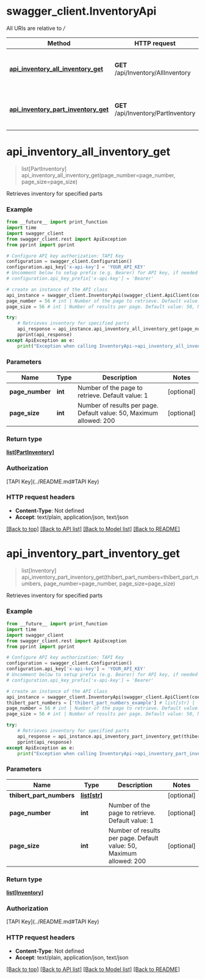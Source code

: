 # swagger_client.InventoryApi

All URIs are relative to */*

Method | HTTP request | Description
------------- | ------------- | -------------
[**api_inventory_all_inventory_get**](InventoryApi.md#api_inventory_all_inventory_get) | **GET** /api/Inventory/AllInventory | Retrieves inventory for specified parts
[**api_inventory_part_inventory_get**](InventoryApi.md#api_inventory_part_inventory_get) | **GET** /api/Inventory/PartInventory | Retrieves inventory for specified parts

# **api_inventory_all_inventory_get**
> list[PartInventory] api_inventory_all_inventory_get(page_number=page_number, page_size=page_size)

Retrieves inventory for specified parts

### Example
```python
from __future__ import print_function
import time
import swagger_client
from swagger_client.rest import ApiException
from pprint import pprint

# Configure API key authorization: TAPI Key
configuration = swagger_client.Configuration()
configuration.api_key['x-api-key'] = 'YOUR_API_KEY'
# Uncomment below to setup prefix (e.g. Bearer) for API key, if needed
# configuration.api_key_prefix['x-api-key'] = 'Bearer'

# create an instance of the API class
api_instance = swagger_client.InventoryApi(swagger_client.ApiClient(configuration))
page_number = 56 # int | Number of the page to retrieve. Default value: 1 (optional)
page_size = 56 # int | Number of results per page. Default value: 50, Maximum allowed: 200 (optional)

try:
    # Retrieves inventory for specified parts
    api_response = api_instance.api_inventory_all_inventory_get(page_number=page_number, page_size=page_size)
    pprint(api_response)
except ApiException as e:
    print("Exception when calling InventoryApi->api_inventory_all_inventory_get: %s\n" % e)
```

### Parameters

Name | Type | Description  | Notes
------------- | ------------- | ------------- | -------------
 **page_number** | **int**| Number of the page to retrieve. Default value: 1 | [optional] 
 **page_size** | **int**| Number of results per page. Default value: 50, Maximum allowed: 200 | [optional] 

### Return type

[**list[PartInventory]**](PartInventory.md)

### Authorization

[TAPI Key](../README.md#TAPI Key)

### HTTP request headers

 - **Content-Type**: Not defined
 - **Accept**: text/plain, application/json, text/json

[[Back to top]](#) [[Back to API list]](../README.md#documentation-for-api-endpoints) [[Back to Model list]](../README.md#documentation-for-models) [[Back to README]](../README.md)

# **api_inventory_part_inventory_get**
> list[Inventory] api_inventory_part_inventory_get(thibert_part_numbers=thibert_part_numbers, page_number=page_number, page_size=page_size)

Retrieves inventory for specified parts

### Example
```python
from __future__ import print_function
import time
import swagger_client
from swagger_client.rest import ApiException
from pprint import pprint

# Configure API key authorization: TAPI Key
configuration = swagger_client.Configuration()
configuration.api_key['x-api-key'] = 'YOUR_API_KEY'
# Uncomment below to setup prefix (e.g. Bearer) for API key, if needed
# configuration.api_key_prefix['x-api-key'] = 'Bearer'

# create an instance of the API class
api_instance = swagger_client.InventoryApi(swagger_client.ApiClient(configuration))
thibert_part_numbers = ['thibert_part_numbers_example'] # list[str] |  (optional)
page_number = 56 # int | Number of the page to retrieve. Default value: 1 (optional)
page_size = 56 # int | Number of results per page. Default value: 50, Maximum allowed: 200 (optional)

try:
    # Retrieves inventory for specified parts
    api_response = api_instance.api_inventory_part_inventory_get(thibert_part_numbers=thibert_part_numbers, page_number=page_number, page_size=page_size)
    pprint(api_response)
except ApiException as e:
    print("Exception when calling InventoryApi->api_inventory_part_inventory_get: %s\n" % e)
```

### Parameters

Name | Type | Description  | Notes
------------- | ------------- | ------------- | -------------
 **thibert_part_numbers** | [**list[str]**](str.md)|  | [optional] 
 **page_number** | **int**| Number of the page to retrieve. Default value: 1 | [optional] 
 **page_size** | **int**| Number of results per page. Default value: 50, Maximum allowed: 200 | [optional] 

### Return type

[**list[Inventory]**](Inventory.md)

### Authorization

[TAPI Key](../README.md#TAPI Key)

### HTTP request headers

 - **Content-Type**: Not defined
 - **Accept**: text/plain, application/json, text/json

[[Back to top]](#) [[Back to API list]](../README.md#documentation-for-api-endpoints) [[Back to Model list]](../README.md#documentation-for-models) [[Back to README]](../README.md)

